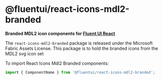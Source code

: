 # @fluentui/react-icons-mdl2-branded

**Branded MDL2 icon components for [Fluent UI React](https://developer.microsoft.com/en-us/fluentui)**

The `react-icons-mdl2-branded` package is released under the Microsoft Fabric Assets License. This package is to hold the branded icons from the MDL2 svg icon set

To import React Icons Mdl2 Branded components:

```js
import { ComponentName } from '@fluentui/react-icons-mdl2-branded';
```
